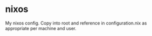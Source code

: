 # nixos

My nixos config. Copy into root and reference in configuration.nix as appropriate per machine and user.